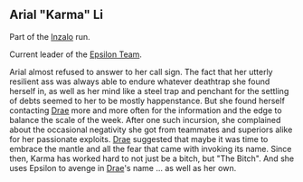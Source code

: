 ## Arial "Karma" Li

Part of the [Inzalo](InzaloShadowEarth) run.

Current leader of the [Epsilon Team](DrashirStrikeTeams).


Arial almost refused to answer to her call sign. The fact that her
utterly resilient ass was always able to endure whatever deathtrap she
found herself in, as well as her mind like a steel trap and penchant
for the settling of debts seemed to her to be mostly happenstance. But
she found herself contacting [Drae](DrashirBlitzen) more and more
often for the information and the edge to balance the scale of the
week. After one such incursion, she complained about the occasional
negativity she got from teammates and superiors alike for her
passionate exploits. [Drae](DrashirBlitzen) suggested that maybe it
was time to embrace the mantle and all the fear that came with
invoking its name. Since then, Karma has worked hard to not just be a
bitch, but "The Bitch". And she uses Epsilon to avenge in
[Drae](DrashirBlitzen)'s name ... as well as her own.
